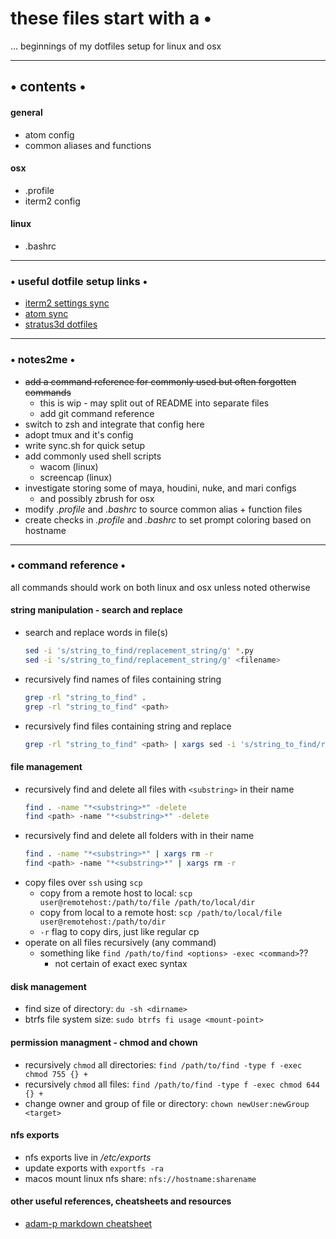 # these files start with a •
... beginnings of my dotfiles setup for linux and osx

----

## • contents •

#### general
* atom config
* common aliases and functions

#### osx
* .profile
* iterm2 config

#### linux
* .bashrc
----
### • useful dotfile setup links •
* [iterm2 settings sync](
http://stratus3d.com/blog/2015/02/28/sync-iterm2-profile-with-dotfiles-repository/)  
* [atom sync](https://pawelgrzybek.com/sync-atom-between-multiple-devices/)
* [stratus3d dotfiles](https://github.com/Stratus3D/dotfiles)

----
### • notes2me •
* ~~add a command reference for commonly used but often forgotten commands~~
    * this is wip - may split out of README into separate files
    * add git command reference
* switch to zsh and integrate that config here
* adopt tmux and it's config
* write sync.sh for quick setup
* add commonly used shell scripts
    * wacom (linux)
    * screencap (linux)
* investigate storing some of maya, houdini, nuke, and mari configs
    * and possibly zbrush for osx  
* modify *.profile* and *.bashrc* to source common alias + function files
* create checks in *.profile* and *.bashrc* to set prompt coloring based on hostname

----
### • command reference •
all commands should work on both linux and osx unless noted otherwise
#### string manipulation - search and replace

* search and replace words in file(s)
    ```bash
    sed -i 's/string_to_find/replacement_string/g' *.py
    sed -i 's/string_to_find/replacement_string/g' <filename>
    ```
* recursively find names of files containing string
    ```bash
    grep -rl "string_to_find" .
    grep -rl "string_to_find" <path>
    ```
* recursively find files containing string and replace
    ```bash
    grep -rl "string_to_find" <path> | xargs sed -i 's/string_to_find/replacement_string/g'
    ```

#### file management

* recursively find and delete all files with `<substring>` in their name
    ```bash
    find . -name "*<substring>*" -delete
    find <path> -name "*<substring>*" -delete
    ```
* recursively find and delete all folders with <substring> in their name
    ```bash
    find . -name "*<substring>*" | xargs rm -r
    find <path> -name "*<substring>*" | xargs rm -r
    ```
* copy files over `ssh` using `scp`  
    * copy from a remote host to local: `scp user@remotehost:/path/to/file /path/to/local/dir`
    * copy from local to a remote host: `scp /path/to/local/file user@remotehost:/path/to/dir`
    * `-r` flag to copy dirs, just like regular cp
* operate on all files recursively (any command)
    * something like `find /path/to/find <options> -exec <command>`??
        * not certain of exact exec syntax  

#### disk management

* find size of directory: `du -sh <dirname>`
* btrfs file system size: `sudo btrfs fi usage <mount-point>`

#### permission managment - chmod and chown

* recursively `chmod` all directories: `find /path/to/find -type f -exec chmod 755 {} +`
* recursively `chmod` all files: `find /path/to/find -type f -exec chmod 644 {} +`
* change owner and group of file or directory: `chown newUser:newGroup <target>`

#### nfs exports
* nfs exports live in */etc/exports*
* update exports with `exportfs -ra`
* macos mount linux nfs share: `nfs://hostname:sharename`

#### other useful references, cheatsheets and resources
* [adam-p markdown cheatsheet](https://github.com/adam-p/markdown-here/wiki/Markdown-Cheatsheet)
